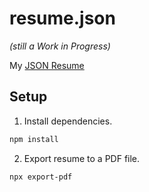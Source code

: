 # resume.json

_(still a Work in Progress)_

My [JSON Resume](https://jsonresume.org/)

## Setup

1. Install dependencies.

```sh
npm install
```

2. Export resume to a PDF file.

```sh
npx export-pdf
```
